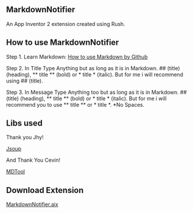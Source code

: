 ## MarkdownNotifier

An App Inventor 2 extension created using Rush.

## How to use MarkdownNotifier

Step 1. Learn Markdown: <a href="https://docs.github.com/en/get-started/writing-on-github/getting-started-with-writing-and-formatting-on-github/basic-writing-and-formatting-syntax">How to use Markdown by Github</a>

Step 2. In Title Type Anything but as long as it is in Markdown. ## (title) (heading), ** title ** (bold) or * title * (italic). But for me i will recommend using ## (title).

Step 3. In Message Type Anything too but as long as it is in Markdown. ## (title) (heading), ** title ** (bold) or * title * (italic). But for me i will recommend you to use ** title ** or * title *. *No Spaces.

## Libs used

Thank you Jhy!

<a href="https://github.com/jhy/jsoup">Jsoup</a>

And Thank You Cevin!

<a href="https://github.com/cevin15/MDTool">MDTool</a>

## Download Extension

<a href="https://github.com/bextdev797/MarkdownNotifier/raw/main/out/com.bextdev.MarkdownNotifier.aix">MarkdownNotifier.aix</a>

